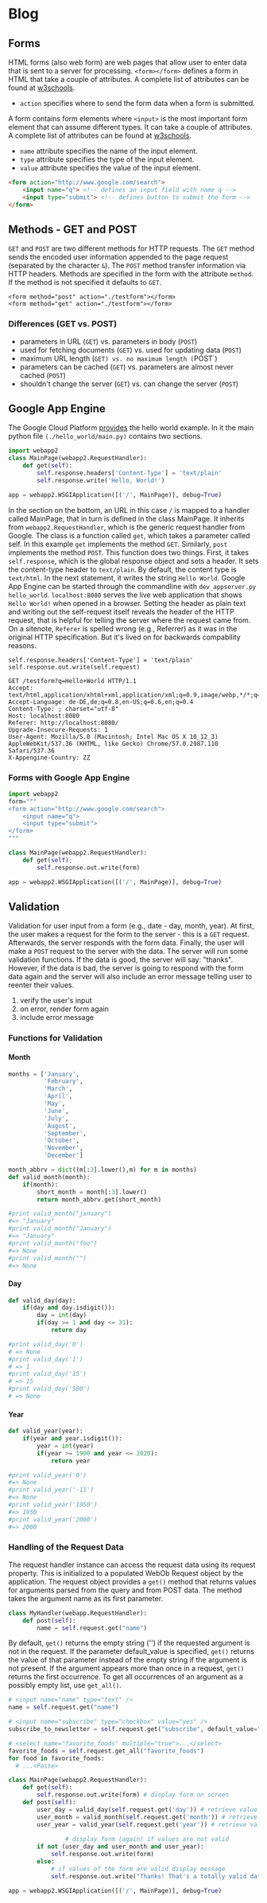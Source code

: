 # Blog
## Forms
HTML forms (also web form) are web pages that allow user to enter data that
is sent to a server for processing. `<form></form>` defines a form in HTML
that take a couple of attributes. A complete list of attributes can be found at
[w3schools](https://www.w3schools.com/tags/tag_form.asp).

* `action` specifies where to send the form data when a form is submitted.

A form contains form elements where `<input>` is the most important form element
that can assume different types. It can take a couple of attributes. A complete
list of attributes can be found at
[w3schools](https://www.w3schools.com/tags/tag_input.asp).

* `name` attribute specifies the name of the input element.
* `type` attribute specifies the type of the input element.
* `value` attribute specifies the value of the input element.

```html
<form action="http://www.google.com/search">
    <input name="q"> <!-- defines an input field with name q -->
    <input type="submit"> <!-- defines button to submit the form -->
</form>
```

## Methods - GET and POST
`GET` and `POST` are two different methods for HTTP requests. The `GET` method sends the encoded
user information appended to the page request (separated by the character `&`). The `POST` method
transfer information via HTTP headers. Methods are specified in the form with the attribute `method`.
If the method is not specified it defaults to `GET`.
```
<form method="post" action="./testform"></form>
<form method="get" action="./testform"></form>
```
### Differences (GET vs. POST)
* parameters in URL (`GET`) vs. parameters in body (`POST`)
* used for fetching documents (`GET`) vs. used for updating data (`POST`)
* maximum URL length (`GET) vs. no maximum length (`POST`)
* parameters can be cached (`GET`) vs. parameters are almost never cached (`POST`)
* shouldn't change the server (`GET`) vs. can change the server (`POST`)

## Google App Engine
[](https://cloud.google.com/appengine/)

The Google Cloud Platform
[provides](https://github.com/GoogleCloudPlatform/python-docs-samples/tree/master/appengine/standard/hello_world) 
the hello world example. In it the main python file `(./hello_world/main.py)` contains two sections.

```python
import webapp2
class MainPage(webapp2.RequestHandler):
    def get(self): 
        self.response.headers['Content-Type'] = 'text/plain'
        self.response.write('Hello, World!')

app = webapp2.WSGIApplication([('/', MainPage)], debug=True)
```

In the section on the bottom, an URL in this case `/` is mapped to a handler called MainPage, 
that in turn is defined in the class MainPage. It inherits from `webapp2.RequestHandler`, 
which is the generic request handler from Google. The class is a function called `get`, 
which takes a parameter called self. In this example `get` implements the method `GET`. 
Similarly, `post` implements the method `POST`.  This function does two things. 
First, it takes `self.response`, which is the global
response object and sets a header. It sets the content-type header to `text/plain`. By default, the
content type is `text/html`. In the next statement, it writes the string `Hello World`. Google App
Engine can be started through the commandline with `dev_appserver.py hello_world`. `localhost:8080`
serves the live web application that shows `Hello World!` when opened in a browser. Setting the header
as plain text and writing out the self-request itself reveals the header of the HTTP request, that is 
helpful for telling the server where the request came from. On a sitenote,  `Referer` is spelled wrong 
(e.g., Referrer) as it was in the original HTTP specification. But it's lived on for backwards compability
reasons.

```
self.response.headers['Content-Type'] = 'text/plain'
self.response.out.write(self.request)
```
```
GET /testform?q=Hello+World HTTP/1.1
Accept: text/html,application/xhtml+xml,application/xml;q=0.9,image/webp,*/*;q=0.8
Accept-Language: de-DE,de;q=0.8,en-US;q=0.6,en;q=0.4
Content-Type: ; charset="utf-8"
Host: localhost:8080
Referer: http://localhost:8080/
Upgrade-Insecure-Requests: 1
User-Agent: Mozilla/5.0 (Macintosh; Intel Mac OS X 10_12_3) AppleWebKit/537.36 (KHTML, like Gecko) Chrome/57.0.2987.110 Safari/537.36
X-Appengine-Country: ZZ
```

### Forms with Google App Engine

```python
import webapp2
form="""
<form action="http://www.google.com/search">
	<input name="q">
	<input type="submit">
</form>
"""

class MainPage(webapp2.RequestHandler):
	def get(self);
		self.response.out.write(form)

app = webapp2.WSGIApplication([('/', MainPage)], debug=True)

```

## Validation
Validation for user input from a form (e.g., date - day, month, year). At first, the user makes
a request for the form to the server - this is a `GET` request. Afterwards, the server responds
with the form data. Finally, the user will make a `POST` request to the server with the data. 
The server will run some validation functions. If the data is good, the server will say: "thanks". 
However, if the data is bad, the server is going to respond with the form data again and the server
will also include an error message telling user to reenter their values.
1. verify the user's input
2. on error, render form again
3. include error message

### Functions for Validation
#### Month
```python
months = ['January',
          'February',
          'March',
          'April',
          'May',
          'June',
          'July',
          'August',
          'September',
          'October',
          'November',
          'December']

month_abbrv = dict((m[:3].lower(),m) for m in months)
def valid_month(month):
    if(month):
        short_month = month[:3].lower()
        return month_abbrv.get(short_month)

#print valid_month("january") 
#=> "January"    
#print valid_month("January") 
#=> "January"
#print valid_month("foo")
#=> None
#print valid_month("")
#=> None
```

#### Day
```python
def valid_day(day):
    if(day and day.isdigit()):
        day = int(day)
        if(day >= 1 and day <= 31):
            return day

#print valid_day('0') 
# => None    
#print valid_day('1') 
# => 1
#print valid_day('15') 
# => 15
#print valid_day('500') 
# => None
```

#### Year
```python
def valid_year(year):
    if(year and year.isdigit()):
        year = int(year)
        if(year >= 1900 and year <= 2020):
            return year

#print valid_year('0') 
#=> None    
#print valid_year('-11') 
#=> None
#print valid_year('1950') 
#=> 1950
#print valid_year('2000') 
#=> 2000
```

### Handling of the Request Data
The request handler instance can access the request data using its request property. This is initialized 
to a populated WebOb Request object by the application. The request object provides a `get()` method that 
returns values for arguments parsed from the query and from POST data. The method takes the argument name 
as its first parameter. 

```python
class MyHandler(webapp.RequestHandler):
    def post(self):
        name = self.request.get("name")
```
By default, `get()` returns the empty string ('') if the requested argument is not in the request. 
If the parameter default_value is specified, `get()` returns the value of that parameter instead of 
the empty string if the argument is not present.
If the argument appears more than once in a request, `get()` returns the first occurrence. 
To get all occurrences of an argument as a possibly empty list, use `get_all()`.

```python
# <input name="name" type="text" />
name = self.request.get("name")

# <input name="subscribe" type="checkbox" value="yes" />
subscribe_to_newsletter = self.request.get("subscribe", default_value="no")

# <select name="favorite_foods" multiple="true">...</select>
favorite_foods = self.request.get_all("favorite_foods")
for food in favorite_foods:
  # ...<Paste>
```


```python
class MainPage(webapp2.RequestHandler):
    def get(self):
        self.response.out.write(form) # display form on screen
    def post(self):
        user_day = valid_day(self.request.get('day')) # retrieve value from field day
        user_month = valid_month(self.request.get('month')) # retrieve value from field month
        user_year = valid_year(self.request.get('year')) # retrieve value from field year
				
				# display form (again) if values are not valid
        if not (user_day and user_month and user_year): 
            self.response.out.write(form)
        else:
            # if values of the form are valid display message
            self.response.out.write("Thanks! That's a totally valid date!")

app = webapp2.WSGIApplication([('/', MainPage)], debug=True)
```

